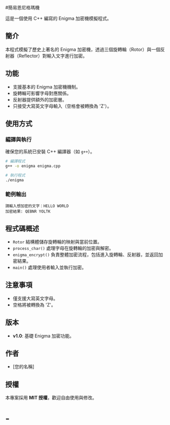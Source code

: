 #簡易恩尼格瑪機

這是一個使用 C++ 編寫的 Enigma 加密機模擬程式。

## 簡介
本程式模擬了歷史上著名的 Enigma 加密機，透過三個旋轉輪（Rotor）與一個反射器（Reflector）對輸入文字進行加密。

## 功能
- 支援基本的 Enigma 加密機機制。
- 旋轉輪可影響字母對應關係。
- 反射器提供額外的加密層。
- 只接受大寫英文字母輸入（空格會被轉換為 'Z'）。

## 使用方式
### 編譯與執行
確保您的系統已安裝 C++ 編譯器（如 `g++`）。

```sh
# 編譯程式
g++ -o enigma enigma.cpp

# 執行程式
./enigma
```

### 範例輸出
```
請輸入想加密的文字：HELLO WORLD
加密結果: QEBNR YOLTK
```

## 程式碼概述
- `Rotor` 結構體儲存旋轉輪的映射與當前位置。
- `process_char()` 處理字母在旋轉輪的加密與解密。
- `enigma_encrypt()` 負責整體加密流程，包括進入旋轉輪、反射器，並返回加密結果。
- `main()` 處理使用者輸入並執行加密。

## 注意事項
- 僅支援大寫英文字母。
- 空格將被轉換為 'Z'。

## 版本
- **v1.0**: 基礎 Enigma 加密功能。

## 作者
- [您的名稱]

## 授權
本專案採用 **MIT 授權**，歡迎自由使用與修改。

# -
